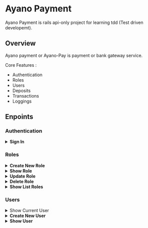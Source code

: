 # Ayano Payment
Ayano Payment is rails api-only project for learning tdd (Test driven developemt).

## Overview
Ayano payment or Ayano-Pay is payment or bank gateway service.

Core Features :
- Authentication
- Roles
- Users
- Deposits
- Transactions 
- Loggings

## Enpoints 
### Authentication

<!-- Sign in -->
<details>
  <summary> <b>Sign In</b> </summary>

  - **URL** 
  
    /api/auth

  - **Method**
  
    `POST`

  - **URL Params**
  
    None

  - **Data Params**

    ```json
    "auth": {
      "username": "your_username", 
      "password": "your_password"
    }
    ```

  - **Success Response** 

    ```json 
    {
      "jwt": "your_token"
    }
    ```

  - **Error Response** 

    ```json 
    {
      "error": {
        "code": 422, 
        "message": "Sorry, username or password is wrong"
      }
    } 
    ```

  - **Notes**

    For next request, add token in header: `Authorization: Bearer <your_token>`

</details>

### Roles 

<!-- create new role -->
<details>
  <summary><b>Create New Role</b></summary>

  - **URL**

    /api/roles/

  - **Method** 

    `POST`

  - **URL Params**

    None

  - **Data Params** 
  
    ```json
    {
      "role": {
        "id": 1, 
        "name": "admin"
      }
    }
    ```

  - **Success Response** 

    ```json
    {
      "role": {
        "id": 1, 
        "name": "admin"
      }
    }
    ```

  - **Error Response** 

    ```json
    {
      "error": {
        "code": 422, 
        "message": "Name can't be blank"
      }
    }
    ```

    ```json
    {
      "error": {
        "code": 401, 
        "message": "Sorry, you haven't authentication"
      }
    }
    ```

    ```json
    {
      "error": {
        "code": 403,
        "message": "Sorry, you haven't permission"
      }
    }
    ```

  - **Notes** 

    Create new role just for admin.  

</details>

<!-- show role -->
<details>
  <summary><b>Show Role</b></summary>

  - **URL**

    /api/roles/:id
  
  - **Method**
  
    `GET`

  - **URL Params**

    **Required**

    `id=[integer]`

  - **Data Params**

    None

  - **Success Response**

    ```json
    {
      "role": {
        "id": 1, 
        "name": "admin"
      }
    }
    ```  

  - **Error Response** 

    ```json
    {
      "error": {
        "code": 404, 
        "message": "Sorry, role not found"
      }
    } 
    ```

    ```json
    {
      "error": {
        "code": 401, 
        "message": "Sorry, you haven't authentication"
      }
    } 
    ```

    ```json
    {
      "error": {
        "code": 403, 
        "message": "Sorry, you haven't permission"
      }
    } 
    ```

  - **Notes** 

    Show role just for admin

</details>

<!-- update role -->
<details>
  <summary><b>Update Role</b></summary>
  
  - **URL**

    /api/roles/:id
    
  - **Method** 

    `PUT` | `PATCH`

  - **URL Params** 

    **Required**
  
    `id=[integer]`

  - **Data Params** 
    
    ```json
    {
      "role": {
        "id": 1, 
        "name": "Admin Edit"
      }
    }
    ```    

  - **Success Response**

    ```json
    {
      "role": {
        "id": 1, 
        "name": "Admin Edit"
      }
    } 
    ```

  - **Error Response** 
    
    ```json 
    {
      "error": {
        "code": 422,
        "message": "Sorry, role not found" 
      }
    }
    ```

    ```json 
    {
      "error": {
        "code": 422,
        "message": "Name can't be blank" 
      }
    }
    ```
  
    ```json
    {
      "error": {
        "code": 401, 
        "message": "Sorry, you haven't authentication"
      }
    } 
    ```

    ```json
    {
      "error": {
        "code": 403, 
        "message": "Sorry, you haven't permission"
      }
    } 
    ```

  - **Notes** 
    
    Update role just for admin. 

</details>

<!-- delete role -->
<details>
  <summary><b>Delete Role</b></summary>

  - **URL** 

    /api/role/:id 

  - **Method** 

    `DELETE`

  - **URL Params** 

    None 

  - **Data Params** 

    None 

  - **Success Response**

    ```json 
    {
      "role": {
        "id": 1, 
        "name": "Admin Edit"
      }
    }
    ```

  - **Error Response** 

    ```json
    {
      "error": {
        "code": 404, 
        "message": "Sorry, role not found"
      }
    } 
    ```

    ```json 
    {
      "error": {
        "code": 401, 
        "message": "Sorry, you haven't authentication"
      }
    }
    ```

    ```json
    {
      "error": {
        "code": 403, 
        "message": "Sorry, you haven't permission"
      }
    } 
    ```
  
  - **Notes** 

    Delete role just for admin.

</details>

<!-- show list roles -->
<details>
  <summary><b>Show List Roles</b></summary>

  - **URL** 
  
    /api/roles

  - **Method** 

    `GET`

  - **URL Params** 
    
    None

  - **Data Params** 

    None 

  - **Success Response** 

    ```json
    {
      "roles": [
        {
          "role": {
            "id": 1, 
            "name": "admin"
          }
        }, 
        {
          "role": {
            "id": 2, 
            "name": "member"
          }
        }
      ]
    } 
    ```
  
  - **Error Response** 

    ```json
    {
      "error": {
        "code": 401,
        "message": "Sorry, you haven't authentication"
      }
    } 
    ```

    ```json
    {
      "error": {
        "code": 403, 
        "message": "Sorry, you haven't permission"
      }
    } 
    ```

  - **Notes** 

    Show list of roles just for admin 

</details>

### Users 

<!-- show current user-->
<details>
  <summary>Show Current User</summary>

  - **URL** 

    /api/me 

  - **Method** 

    `GET`
  
  - **URL Params** 

    None

  - **Data Params** 

    None

  - **Success Response** 

    ```json
    {
      "user": {
        "id": 2, 
        "username": "pquest"
      }
    } 
    ```

  - **Error Response** 

    ```json
    {
      "error": {
        "code": 401, 
        "message": "Sorry, you're not authenticate"
      }
    } 
    ```

</details>

<!-- create new user -->
<details>
  <summary><b>Create New User</b></summary>

  - **URL** 

    /api/users 

  - **Method** 

    `POST`

  - **URL Params** 

    None 

  - **Data Params** 
  
    ```json
    {
      "user": {
        "username": "chthonic", 
        "password": "secretcode", 
        "password_confirmation": "secretcode" 
      }
    } 
    ```
    
  - **Success Response**
    ```json
    {
      "user": {
        "id": 1,
        "username": "chthonic"
      }
    } 
    ```

    - **Error Response** 
      
      ```json 
      {
        "error": {
          "code": 422, 
          "message": "Username can't be blank"
        }
      }
      ```

       ```json 
      {
        "error": {
          "code": 422, 
          "message": "Password can't be blank"
        }
      }
      ```

       ```json 
      {
        "error": {
          "code": 422, 
          "message": "Password doesn't match"
        }
      }
      ```

       ```json 
      {
        "error": {
          "code": 422, 
          "message": "Username has already been taken"
        }
      }
      ```
</details>

<!-- show user -->
<details>
  <summary><b>Show User</b></summary>

  - **URL**

    /api/users/:id

  - **Method** 

    `GET`

  - **URL Params** 
    
    **Required** 

    `id=[integer]`

  - **Data Params**

    None

  - **Success Response** 

    ```json
    {
      "user": {
        "id": 1, 
        "username": "pquest"
      }
    } 
    ```

  - **Error Response** 

    ```json
    {
      "error": {
        "code": 404, 
        "message": "Sorry, user not found"
      }
    } 
    ```
  
  - **Notes** 

    None
      
</details>